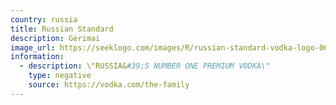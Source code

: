 ```yaml
---
country: russia
title: Russian Standard
description: Gėrimai
image_url: https://seeklogo.com/images/R/russian-standard-vodka-logo-06C32F65EC-seeklogo.com.png
information:
  - description: \"RUSSIA&#39;S NUMBER ONE PREMIUM VODKA\"
    type: negative
    source: https://vodka.com/the-family
---
```

